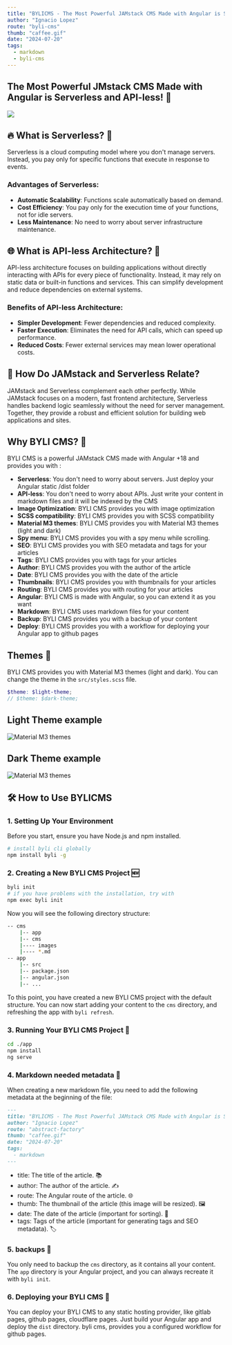 ```yaml
---
title: "BYLICMS - The Most Powerful JAMstack CMS Made with Angular is Serverless and API-less!"
author: "Ignacio Lopez"
route: "byli-cms"
thumb: "caffee.gif"
date: "2024-07-20"
tags:
  - markdown
  - byli-cms
---
```


## The Most Powerful JMstack CMS Made with Angular is Serverless and API-less! 💪

![](./images/caffee.gif)

## 🔥 **What is Serverless?** 🚀

Serverless is a cloud computing model where you don't manage servers. Instead, you pay only for specific functions that
execute in response to events.

### **Advantages of Serverless:**

- **Automatic Scalability**: Functions scale automatically based on demand.
- **Cost Efficiency**: You pay only for the execution time of your functions, not for idle servers.
- **Less Maintenance**: No need to worry about server infrastructure maintenance.

## 🌐 **What is API-less Architecture?** 🤔

API-less architecture focuses on building applications without directly interacting with APIs for every piece of
functionality. Instead, it may rely on static data or built-in functions and services. This can simplify development and
reduce dependencies on external systems.

### **Benefits of API-less Architecture:**

- **Simpler Development**: Fewer dependencies and reduced complexity.
- **Faster Execution**: Eliminates the need for API calls, which can speed up performance.
- **Reduced Costs**: Fewer external services may mean lower operational costs.

## 🎉 **How Do JAMstack and Serverless Relate?**

JAMstack and Serverless complement each other perfectly. While JAMstack focuses on a modern, fast frontend architecture,
Serverless handles backend logic seamlessly without the need for server management. Together, they provide a robust and
efficient solution for building web applications and sites.

## Why BYLI CMS? 🤔
BYLI CMS is a powerful JAMstack CMS made with Angular +18 and provides you with :
- **Serverless**: You don't need to worry about servers. Just deploy your Angular static /dist folder
- **API-less**: You don't need to worry about APIs. Just write your content in markdown files and it will be indexed by the CMS
- **Image Optimization**: BYLI CMS provides you with image optimization
- **SCSS compatibility**: BYLI CMS provides you with SCSS compatibility
- **Material M3 themes**: BYLI CMS provides you with Material M3 themes (light and dark)
- **Spy menu**: BYLI CMS provides you with a spy menu while scrolling.
- **SEO**: BYLI CMS provides you with SEO metadata and tags for your articles
- **Tags**: BYLI CMS provides you with tags for your articles
- **Author**: BYLI CMS provides you with the author of the article
- **Date**: BYLI CMS provides you with the date of the article
- **Thumbnails**: BYLI CMS provides you with thumbnails for your articles
- **Routing**: BYLI CMS provides you with routing for your articles
- **Angular**: BYLI CMS is made with Angular, so you can extend it as you want
- **Markdown**: BYLI CMS uses markdown files for your content
- **Backup**: BYLI CMS provides you with a backup of your content
- **Deploy**: BYLI CMS provides you with a workflow for deploying your Angular app to github pages

## Themes 🎨
BYLI CMS provides you with Material M3 themes (light and dark). You can change the theme in the `src/styles.scss` file.
```scss
$theme: $light-theme;
// $theme: $dark-theme;
```
## Light Theme example
![Material M3 themes](./images/light-theme-2.png)

## Dark Theme example
![Material M3 themes](./images/dark-theme-2.png)

## 🛠️ **How to Use BYLICMS**

### **1. Setting Up Your Environment**

Before you start, ensure you have Node.js and npm installed.

```bash
# install byli cli globally
npm install byli -g
```

### **2. Creating a New BYLI CMS Project 🆕**

```bash
byli init
# if you have problems with the installation, try with 
npm exec byli init
```
Now you will see the following directory structure:

```bash
-- cms
    |-- app
    |-- cms
    |---- images
    |---- *.md
-- app
    |-- src
    |-- package.json
    |-- angular.json
    |-- ...
```
To this point, you have created a new BYLI CMS project with the default structure. You can now start adding your content to the `cms` directory, and refreshing the app with `byli refresh`.


### **3. Running Your BYLI CMS Project 🚀**

```bash
cd ./app
npm install
ng serve
```

### **4. Markdown needed metadata 📝**
When creating a new markdown file, you need to add the following metadata at the beginning of the file:

```markdown
---
title: "BYLICMS - The Most Powerful JAMstack CMS Made with Angular is Serverless and API-less!"
author: "Ignacio Lopez"
route: "abstract-factory"
thumb: "caffee.gif"
date: "2024-07-20"
tags:
  - markdown
---
```
- title: The title of the article. 📚
- author: The author of the article. ✍️
- route: The Angular route of the article. 🌐
- thumb: The thumbnail of the article (this image will be resized). 🖼️
- date: The date of the article (important for sorting). 📅
- tags: Tags of the article (important for generating tags and SEO metadata). 🏷️

### 5. backups  💾
You only need to backup the `cms` directory, as it contains all your content. The `app` directory is your Angular project, and you can always recreate it with `byli init`.

### 6. Deploying your BYLI CMS 🚀
You can deploy your BYLI CMS to any static hosting provider, like gitlab pages, github pages, cloudflare pages. Just build your Angular app and deploy the `dist` directory.
byli cms, provides you a configured workflow for github pages.

